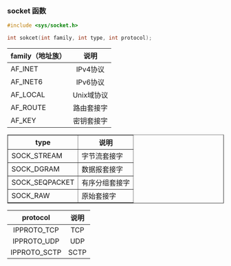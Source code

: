 ### socket 函数

```c
#include <sys/socket.h>

int sokcet(int family, int type, int protocol);
```

|family（地址族）|说明             |
|-------------|:---------------:|
|AF_INET    |IPv4协议             |
|AF_INET6   |IPv6协议             |
|AF_LOCAL   |Unix域协议           |
|AF_ROUTE   |路由套接字           |
|AF_KEY     |密钥套接字           |
        
<html>
    <body>
        <table border = "1">
            <tr>
                <th> type </th>
                <th> 说明 </th>
            </tr>
            <tr>
                <td> SOCK_STREAM </td>
                <td> 字节流套接字 </td>
            </tr>
            <tr>
                <td> SOCK_DGRAM </td>
                <td> 数据报套接字</td>
            </tr>
            <tr>
                <td> SOCK_SEQPACKET </td>
                <td> 有序分组套接字  </td>
            </tr>
            <tr>
                <td> SOCK_RAW   </td>
                <td> 原始套接字  </td>
            </tr>
        </table>
    </body>
</html>

|protocol   | 说明        |
|:----------:|:-----------:|
|IPPROTO_TCP | TCP          |
|IPPROTO_UDP|   UDP         |
|IPPROTO_SCTP| SCTP         |
